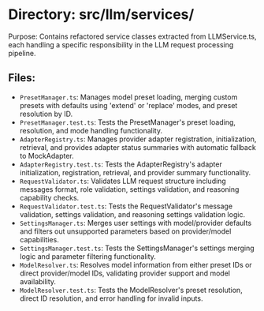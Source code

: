 # Directory: src/llm/services/

Purpose: Contains refactored service classes extracted from LLMService.ts, each handling a specific responsibility in the LLM request processing pipeline.

## Files:

- `PresetManager.ts`: Manages model preset loading, merging custom presets with defaults using 'extend' or 'replace' modes, and preset resolution by ID.
- `PresetManager.test.ts`: Tests the PresetManager's preset loading, resolution, and mode handling functionality.
- `AdapterRegistry.ts`: Manages provider adapter registration, initialization, retrieval, and provides adapter status summaries with automatic fallback to MockAdapter.
- `AdapterRegistry.test.ts`: Tests the AdapterRegistry's adapter initialization, registration, retrieval, and provider summary functionality.
- `RequestValidator.ts`: Validates LLM request structure including messages format, role validation, settings validation, and reasoning capability checks.
- `RequestValidator.test.ts`: Tests the RequestValidator's message validation, settings validation, and reasoning settings validation logic.
- `SettingsManager.ts`: Merges user settings with model/provider defaults and filters out unsupported parameters based on provider/model capabilities.
- `SettingsManager.test.ts`: Tests the SettingsManager's settings merging logic and parameter filtering functionality.
- `ModelResolver.ts`: Resolves model information from either preset IDs or direct provider/model IDs, validating provider support and model availability.
- `ModelResolver.test.ts`: Tests the ModelResolver's preset resolution, direct ID resolution, and error handling for invalid inputs.